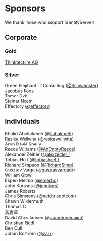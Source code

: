 # Sponsors

We thank those who [support](https://www.patreon.com/identityserver) IdentityServer!

## Corporate

### Gold

[Thinktecture AG](https://www.thinktecture.com)

### Silver

Green Elephant IT Consulting ([@Schwamster](https://twitter.com/Schwamster))  
Jacobus Roos  
Tomer Dvir  
Steinar	Noem  
Effectory ([@effectory](https://twitter.com/effectory))  

## Individuals

Khalid Abuhakmeh ([@buhakmeh](https://twitter.com/buhakmeh))  
Rasika Weliwita ([@rasikaweliwita](https://twitter.com/rasikaweliwita))  
Arun David Shelly  
Reece Williams ([@AnEmptyReece](https://twitter.com/AnEmptyReece))  
Alexander Zeitler ([@alexzeitler_](https://twitter.com/alexzeitler_))  
Tobias Höft ([@tobiashoeft](https://twitter.com/tobiashoeft))  
Richard Simpson ([@RichardSimp](https://twitter.com/RichardSimp))  
Gusztav Varga ([@gusztavvargadr](https://twitter.com/gusztavvargadr))  
William Grow  
Espen Medbø ([@emedbo](https://twitter.com/emedbo))  
John Korsnes ([@johnkors](https://twitter.com/johnkors))  
James Roberts  
Chris Simmons ([@netchrisdotcom](https://twitter.com/netchrisdotcom))  
Shawn Wildermuth  
Thomas C  
黃嘉華  
David Christiansen ([@dotnetopenauth](https://twitter.com/dotnetopenauth))  
Christian Riedl  
Ben	Cull  
Johan Boström ([@zarx](https://twitter.com/zarx))  
